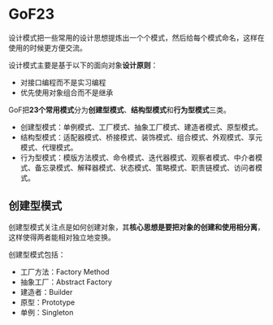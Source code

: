 # GoF23

设计模式把一些常用的设计思想提炼出一个个模式，然后给每个模式命名，这样在使用的时候更方便交流。

设计模式主要是基于以下的面向对象**设计原则**：
   * 对接口编程而不是实习编程   
   * 优先使用对象组合而不是继承 

GoF把**23个常用模式**分为**创建型模式**、**结构型模式**和**行为型模式**三类。
* 创建型模式：单例模式、工厂模式、抽象工厂模式、建造者模式、原型模式。
* 结构型模式：适配器模式、桥接模式、装饰模式、组合模式、外观模式、享元模式、代理模式。
* 行为型模式：模版方法模式、命令模式、迭代器模式、观察者模式、中介者模式、备忘录模式、解释器模式、状态模式、策略模式、职责链模式、访问者模式。

## 创建型模式

创建型模式关注点是如何创建对象，其**核心思想是要把对象的创建和使用相分离**，这样使得两者能相对独立地变换。

创建型模式包括：

- 工厂方法：Factory Method
- 抽象工厂：Abstract Factory
- 建造者：Builder
- 原型：Prototype
- 单例：Singleton